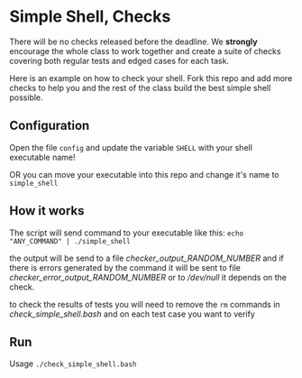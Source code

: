 # Simple Shell, Checks

There will be no checks released before the deadline. We **strongly** encourage the whole class to work together and create a suite of checks covering both regular tests and edged cases for each task.

Here is an example on how to check your shell.
Fork this repo and add more checks to help you and the rest of the class build the best simple shell possible.

## Configuration

Open the file `config` and update the variable `SHELL` with your shell executable name!

OR you can move your executable into this repo and change it's name to `simple_shell`

## How it works

The script will send command to your executable like this: `echo "ANY_COMMAND" | ./simple_shell`

the output will be send to a file *checker_output_RANDOM_NUMBER* and if there is errors generated by the command it will be sent to file 
*checker_error_output_RANDOM_NUMBER* or to */dev/null* it depends on the check.

to check the results of tests you will need to remove the `rm` commands in *check_simple_shell.bash* and on each test case you want to verify

## Run

Usage `./check_simple_shell.bash`
